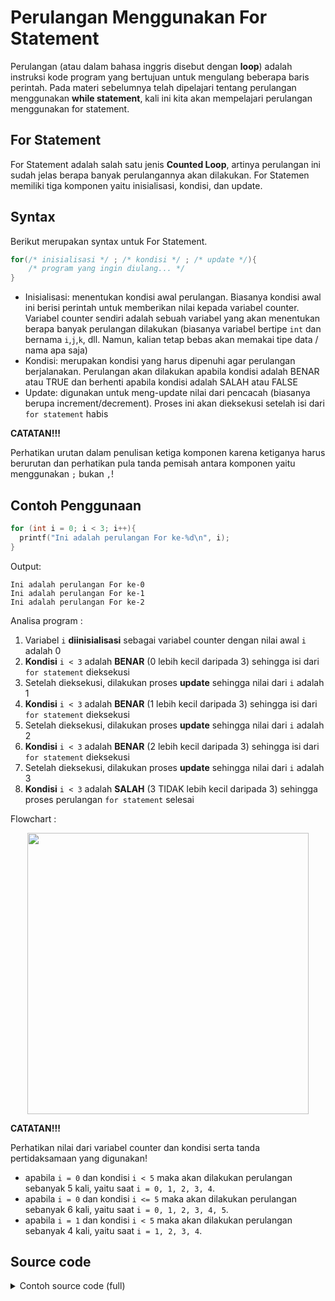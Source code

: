 # Perulangan Menggunakan For Statement

Perulangan (atau dalam bahasa inggris disebut dengan **loop**) adalah instruksi kode program yang bertujuan untuk mengulang beberapa baris perintah. Pada materi sebelumnya telah dipelajari tentang perulangan menggunakan **while statement**, kali ini kita akan mempelajari perulangan menggunakan for statement.

## For Statement
For Statement adalah salah satu jenis **Counted Loop**, artinya perulangan ini sudah jelas berapa banyak perulangannya akan dilakukan. For Statemen memiliki tiga komponen yaitu inisialisasi, kondisi, dan update.

## Syntax
Berikut merupakan syntax untuk For Statement.
```c
for(/* inisialisasi */ ; /* kondisi */ ; /* update */){
    /* program yang ingin diulang... */
}
```
- Inisialisasi: menentukan kondisi awal perulangan. Biasanya kondisi awal ini berisi perintah untuk memberikan nilai kepada variabel counter. Variabel counter sendiri adalah sebuah variabel yang akan menentukan berapa banyak perulangan dilakukan (biasanya variabel bertipe `int` dan bernama `i`,`j`,`k`, dll. Namun, kalian tetap bebas akan memakai tipe data / nama apa saja)
- Kondisi: merupakan kondisi yang harus dipenuhi agar perulangan berjalanakan. Perulangan akan dilakukan apabila kondisi adalah BENAR atau TRUE dan berhenti apabila kondisi adalah SALAH atau FALSE
- Update: digunakan untuk meng-update nilai dari pencacah (biasanya berupa increment/decrement). Proses ini akan dieksekusi setelah isi dari `for statement` habis

**CATATAN!!!**

Perhatikan urutan dalam penulisan ketiga komponen karena ketiganya harus berurutan dan perhatikan pula tanda pemisah antara komponen yaitu menggunakan `;` bukan `,`!

## Contoh Penggunaan
```c
for (int i = 0; i < 3; i++){
  printf("Ini adalah perulangan For ke-%d\n", i);
}
```
Output:
```
Ini adalah perulangan For ke-0
Ini adalah perulangan For ke-1
Ini adalah perulangan For ke-2
```
Analisa program : 
1. Variabel `i` **diinisialisasi** sebagai variabel counter dengan nilai awal `i` adalah 0
2. **Kondisi** `i < 3` adalah **BENAR** (0 lebih kecil daripada 3) sehingga isi dari `for statement` dieksekusi
3. Setelah dieksekusi, dilakukan proses **update** sehingga nilai dari `i` adalah 1
4. **Kondisi** `i < 3` adalah **BENAR** (1 lebih kecil daripada 3) sehingga isi dari `for statement` dieksekusi
5. Setelah dieksekusi, dilakukan proses **update** sehingga nilai dari `i` adalah 2
6. **Kondisi** `i < 3` adalah **BENAR** (2 lebih kecil daripada 3) sehingga isi dari `for statement` dieksekusi
7. Setelah dieksekusi, dilakukan proses **update** sehingga nilai dari `i` adalah 3
8. **Kondisi** `i < 3` adalah **SALAH** (3 TIDAK lebih kecil daripada 3) sehingga proses perulangan `for statement` selesai

Flowchart : 
<p align ="center">  <img width = "450" height "350" src = "https://github.com/XnoahR/KP2022/blob/main/Fold/ForStatement1.png" </p>

**CATATAN!!!**

Perhatikan nilai dari variabel counter dan kondisi serta tanda pertidaksamaan yang digunakan!
- apabila `i = 0` dan kondisi `i < 5` maka akan dilakukan perulangan sebanyak 5 kali, yaitu saat `i = 0, 1, 2, 3, 4`.
- apabila `i = 0` dan kondisi `i <= 5` maka akan dilakukan perulangan sebanyak 6 kali, yaitu saat `i = 0, 1, 2, 3, 4, 5`.
- apabila `i = 1` dan kondisi `i < 5` maka akan dilakukan perulangan sebanyak 4 kali, yaitu saat `i = 1, 2, 3, 4`.

## Source code

<details>
<summary>Contoh source code (full)</summary>

```c
#include <stdio.h>

int main(){
    int count;

    printf("Masukkan jumlah perulangan yang diinginkan : ");
    scanf("%d", &count);
    
    for (int i = 1; i <= count; i++){
        printf("Ini adalah perulangan For ke-%d\n", i);
    }
    return 0;
}

/*
Output:

Masukkan jumlah perulangan yang diinginkan : 4
Ini adalah perulangan For ke-1
Ini adalah perulangan For ke-2
Ini adalah perulangan For ke-3
Ini adalah perulangan For ke-4
*/
```
</details>
    
    
